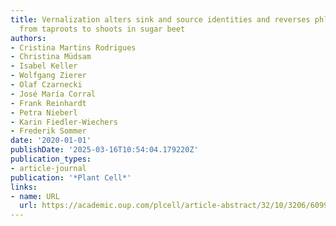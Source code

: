 ```yaml
---
title: Vernalization alters sink and source identities and reverses phloem translocation
  from taproots to shoots in sugar beet
authors:
- Cristina Martins Rodrigues
- Christina Müdsam
- Isabel Keller
- Wolfgang Zierer
- Olaf Czarnecki
- José María Corral
- Frank Reinhardt
- Petra Nieberl
- Karin Fiedler-Wiechers
- Frederik Sommer
date: '2020-01-01'
publishDate: '2025-03-16T10:54:04.179220Z'
publication_types:
- article-journal
publication: '*Plant Cell*'
links:
- name: URL
  url: https://academic.oup.com/plcell/article-abstract/32/10/3206/6099461
---
```

